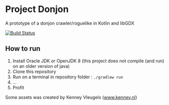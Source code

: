 Project Donjon
====

A prototype of a donjon crawler/roguelike in Kotlin and libGDX

[![Build Status](https://github.com/danielchesters/project_donjon/actions/workflows/donjon.yml/badge.svg)](https://github.com/DanielChesters/project_donjon/actions/workflows/donjon.yml)

How to run
----
1. Install Oracle JDK or OpenJDK 8 (this project does not compile (and run) on an older version of java)
2. Clone this repository
3. Run on a terminal in repository folder : `./gradlew run` 
4. …
5. Profit


Some assets was created by Kenney Vleugels (www.kenney.nl)

